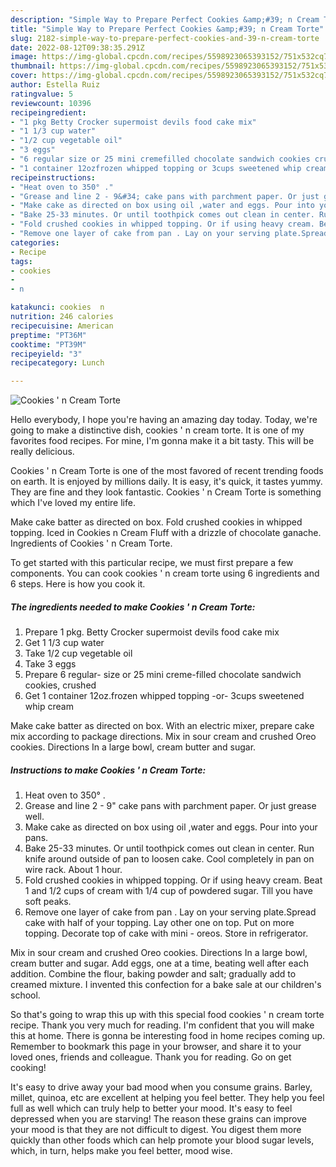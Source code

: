 ```yaml
---
description: "Simple Way to Prepare Perfect Cookies &amp;#39; n Cream Torte"
title: "Simple Way to Prepare Perfect Cookies &amp;#39; n Cream Torte"
slug: 2182-simple-way-to-prepare-perfect-cookies-and-39-n-cream-torte
date: 2022-08-12T09:38:35.291Z
image: https://img-global.cpcdn.com/recipes/5598923065393152/751x532cq70/cookies-n-cream-torte-recipe-main-photo.jpg
thumbnail: https://img-global.cpcdn.com/recipes/5598923065393152/751x532cq70/cookies-n-cream-torte-recipe-main-photo.jpg
cover: https://img-global.cpcdn.com/recipes/5598923065393152/751x532cq70/cookies-n-cream-torte-recipe-main-photo.jpg
author: Estella Ruiz
ratingvalue: 5
reviewcount: 10396
recipeingredient:
- "1 pkg Betty Crocker supermoist devils food cake mix"
- "1 1/3 cup water"
- "1/2 cup vegetable oil"
- "3 eggs"
- "6 regular size or 25 mini cremefilled chocolate sandwich cookies crushed"
- "1 container 12ozfrozen whipped topping or 3cups sweetened whip cream"
recipeinstructions:
- "Heat oven to 350° ."
- "Grease and line 2 - 9&#34; cake pans with parchment paper. Or just grease well."
- "Make cake as directed on box using oil ,water and eggs. Pour into your pans."
- "Bake 25-33 minutes. Or until toothpick comes out clean in center. Run knife around outside of pan to loosen cake. Cool completely in pan on wire rack. About 1 hour."
- "Fold crushed cookies in whipped topping. Or if using heavy cream. Beat 1 and 1/2 cups of cream with 1/4 cup of powdered sugar. Till you have soft peaks."
- "Remove one layer of cake from pan . Lay on your serving plate.Spread cake with half of your topping. Lay other one on top. Put on more topping. Decorate top of cake with mini - oreos. Store in refrigerator."
categories:
- Recipe
tags:
- cookies
- 
- n

katakunci: cookies  n 
nutrition: 246 calories
recipecuisine: American
preptime: "PT36M"
cooktime: "PT39M"
recipeyield: "3"
recipecategory: Lunch

---
```



![Cookies &#39; n Cream Torte](https://img-global.cpcdn.com/recipes/5598923065393152/751x532cq70/cookies-n-cream-torte-recipe-main-photo.jpg)

Hello everybody, I hope you're having an amazing day today. Today, we're going to make a distinctive dish, cookies &#39; n cream torte. It is one of my favorites food recipes. For mine, I'm gonna make it a bit tasty. This will be really delicious.

Cookies &#39; n Cream Torte is one of the most favored of recent trending foods on earth. It is enjoyed by millions daily. It is easy, it's quick, it tastes yummy. They are fine and they look fantastic. Cookies &#39; n Cream Torte is something which I've loved my entire life.

Make cake batter as directed on box. Fold crushed cookies in whipped topping. Iced in Cookies n Cream Fluff with a drizzle of chocolate ganache. Ingredients of Cookies &#39; n Cream Torte.


To get started with this particular recipe, we must first prepare a few components. You can cook cookies &#39; n cream torte using 6 ingredients and 6 steps. Here is how you cook it.

<!--inarticleads1-->

##### The ingredients needed to make Cookies &#39; n Cream Torte:

1. Prepare 1 pkg. Betty Crocker supermoist devils food cake mix
1. Get 1 1/3 cup water
1. Take 1/2 cup vegetable oil
1. Take 3 eggs
1. Prepare 6 regular- size or 25 mini creme-filled chocolate sandwich cookies, crushed
1. Get 1 container 12oz.frozen whipped topping -or- 3cups sweetened whip cream


Make cake batter as directed on box. With an electric mixer, prepare cake mix according to package directions. Mix in sour cream and crushed Oreo cookies. Directions In a large bowl, cream butter and sugar. 

<!--inarticleads2-->

##### Instructions to make Cookies &#39; n Cream Torte:

1. Heat oven to 350° .
1. Grease and line 2 - 9&#34; cake pans with parchment paper. Or just grease well.
1. Make cake as directed on box using oil ,water and eggs. Pour into your pans.
1. Bake 25-33 minutes. Or until toothpick comes out clean in center. Run knife around outside of pan to loosen cake. Cool completely in pan on wire rack. About 1 hour.
1. Fold crushed cookies in whipped topping. Or if using heavy cream. Beat 1 and 1/2 cups of cream with 1/4 cup of powdered sugar. Till you have soft peaks.
1. Remove one layer of cake from pan . Lay on your serving plate.Spread cake with half of your topping. Lay other one on top. Put on more topping. Decorate top of cake with mini - oreos. Store in refrigerator.


Mix in sour cream and crushed Oreo cookies. Directions In a large bowl, cream butter and sugar. Add eggs, one at a time, beating well after each addition. Combine the flour, baking powder and salt; gradually add to creamed mixture. I invented this confection for a bake sale at our children&#39;s school. 

So that's going to wrap this up with this special food cookies &#39; n cream torte recipe. Thank you very much for reading. I'm confident that you will make this at home. There is gonna be interesting food in home recipes coming up. Remember to bookmark this page in your browser, and share it to your loved ones, friends and colleague. Thank you for reading. Go on get cooking!

It's easy to drive away your bad mood when you consume grains. Barley, millet, quinoa, etc are excellent at helping you feel better. They help you feel full as well which can truly help to better your mood. It's easy to feel depressed when you are starving! The reason these grains can improve your mood is that they are not difficult to digest. You digest them more quickly than other foods which can help promote your blood sugar levels, which, in turn, helps make you feel better, mood wise.

